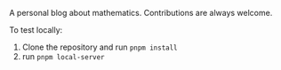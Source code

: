A personal blog about mathematics. Contributions are always welcome.

To test locally:
1. Clone the repository and run `pnpm install`
2. run `pnpm local-server`

